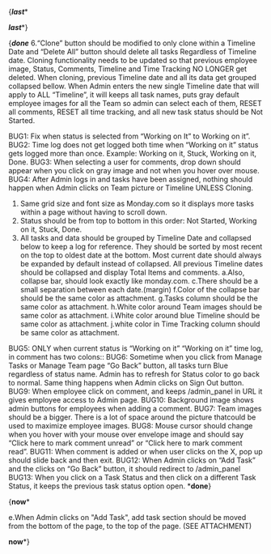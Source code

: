 {*****last******

*****last******}

{*****done*****
6.“Clone” button should be modified to only clone within a Timeline Date and “Delete All” button should delete all tasks Regardless of Timeline date.
Cloning functionality needs to be updated so that previous employee image, Status, Comments, Timeline and Time Tracking NO LONGER get deleted.
When cloning, previous Timeline date and all its data get grouped collapsed bellow. When Admin enters the new single Timeline date that will apply to ALL “Timeline”, it will keeps all task names, puts gray default employee images for all the Team so admin can select each of them, RESET all comments, RESET all time tracking, and all new task status should be Not Started.

BUG1: Fix when status is selected from “Working on It” to Working on it”.
BUG2: Time log does not get logged both time when “Working on it” status gets logged more than once. Example: Working on it, Stuck, Working on it, Done.
BUG3: When selecting a user for comments, drop down should appear when you click on gray image and not when you hover over mouse.
BUG4: After Admin logs in and tasks have been assigned, nothing should happen when Admin clicks on Team picture or Timeline UNLESS Cloning.

1. Same grid size and font size as Monday.com so it displays more tasks within a page without having to scroll down.
4. Status should be from top to bottom in this order: Not Started, Working on it, Stuck, Done.
5. All tasks and data should be grouped by Timeline Date and collapsed below to keep a log for reference. They should be sorted by most recent on the top to oldest date at the bottom. Most current date should always be expanded by default instead of collapsed. All previous Timeline dates should be collapsed and display Total Items and comments.
a.Also, collapse bar, should look exactly like monday.com.
c.There should be a small separation between each date.(margin)
f.Color of the collapse bar should be the same color as attachment.
g.Tasks column should be the same color as attachment.
h.White color around Team images should be same color as attachment.
i.White color around blue Timeline should be same color as attachment.
j.white color in Time Tracking column should be same color as attachment.

BUG5: ONLY when current status is “Working on it” “Working on it” time log, in comment has two colons::
BUG6: Sometime when you click from Manage Tasks or Manage Team page “Go Back” button, all tasks turn Blue regardless of status name. Admin has to refresh for Status color to go back to normal. Same thing happens when Admin clicks on Sign Out button.
BUG9: When employee click on comment, and keeps /admin_panel in URL it gives employee access to Admin page.
BUG10: Background image shows admin buttons for employees when adding a comment.
BUG7: Team images should be a bigger. There is a lot of space around the picture thatcould be used to maximize employee images.
BUG8: Mouse cursor should change when you hover with your mouse over envelope image and should say “Click here to mark comment unread” or “Click here to mark comment read”.
BUG11: When comment is added or when user clicks on the X, pop up should slide back and then exit.
BUG12: When Admin clicks on “Add Task” and the clicks on “Go Back” button, it should redirect to /admin_panel
BUG13: When you click on a Task Status and then click on a different Task Status, it keeps the previous task status option open.
*******done******}




{******now*******

e.When Admin clicks on "Add Task", add task section should be moved from the bottom of the page, to the top of the page. (SEE ATTACHMENT)

******now*******}



